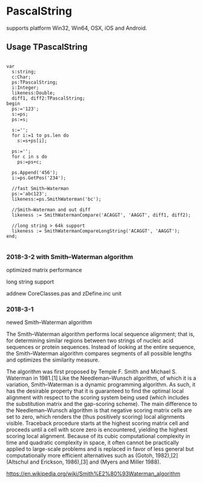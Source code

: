# PascalString


supports platform Win32, Win64, OSX, iOS and Android.



## Usage TPascalString

```Delphi

var
  s:string;
  c:Char;
  ps:TPascalString;
  i:Integer;
  likeness:Double;
  diff1, diff2:TPascalString;
begin
  ps:='123';
  s:=ps;
  ps:=s;

  s:='';
  for i:=1 to ps.len do
    s:=s+ps[i];

  ps:='';
  for c in s do
    ps:=ps+c;

  ps.Append('456');
  i:=ps.GetPos('234');
  
  //fast Smith–Waterman
  ps:='abc123';
  likeness:=ps.SmithWaterman('bc');
  
  //Smith–Waterman and out diff
  likeness := SmithWatermanCompare('ACAGGT', 'AAGGT', diff1, diff2);
  
  //long string > 64k support
  likeness := SmithWatermanCompareLongString('ACAGGT', 'AAGGT');
end;


```

### 2018-3-2 with Smith–Waterman algorithm

optimized matrix performance

long string support 

addnew CoreClasses.pas and zDefine.inc unit


### 2018-3-1

newed Smith–Waterman algorithm

The Smith–Waterman algorithm performs local sequence alignment; that is, for determining similar regions between two strings of nucleic acid sequences or protein sequences. Instead of looking at the entire sequence, the Smith–Waterman algorithm compares segments of all possible lengths and optimizes the similarity measure.

The algorithm was first proposed by Temple F. Smith and Michael S. Waterman in 1981.[1] Like the Needleman–Wunsch algorithm, of which it is a variation, Smith–Waterman is a dynamic programming algorithm. As such, it has the desirable property that it is guaranteed to find the optimal local alignment with respect to the scoring system being used (which includes the substitution matrix and the gap-scoring scheme). The main difference to the Needleman–Wunsch algorithm is that negative scoring matrix cells are set to zero, which renders the (thus positively scoring) local alignments visible. Traceback procedure starts at the highest scoring matrix cell and proceeds until a cell with score zero is encountered, yielding the highest scoring local alignment. Because of its cubic computational complexity in time and quadratic complexity in space, it often cannot be practically applied to large-scale problems and is replaced in favor of less general but computationally more efficient alternatives such as (Gotoh, 1982),[2] (Altschul and Erickson, 1986),[3] and (Myers and Miller 1988).

https://en.wikipedia.org/wiki/Smith%E2%80%93Waterman_algorithm


